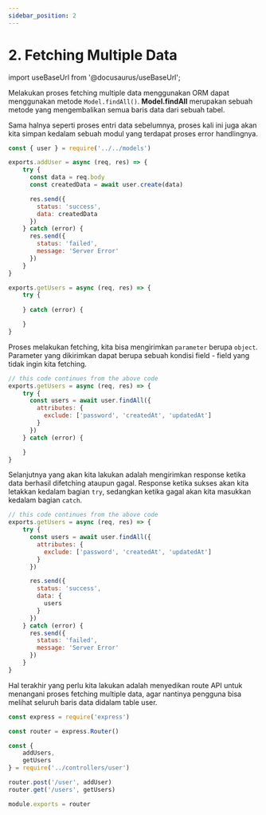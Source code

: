 ```yaml
---
sidebar_position: 2
---
```


# 2. Fetching Multiple Data 

import useBaseUrl from '@docusaurus/useBaseUrl';

Melakukan proses fetching multiple data menggunakan ORM dapat menggunakan metode `Model.findAll()`. **Model.findAll** merupakan sebuah metode yang mengembalikan semua baris data dari sebuah tabel.

Sama halnya seperti proses entri data sebelumnya, proses kali ini juga akan kita simpan kedalam sebuah modul yang terdapat proses error handlingnya.

```js {20-26} title=user.js
const { user } = require('../../models')

exports.addUser = async (req, res) => {
    try {
      const data = req.body
      const createdData = await user.create(data)

      res.send({
        status: 'success',
        data: createdData
      })
    } catch (error) {
      res.send({
        status: 'failed',
        message: 'Server Error'
      })
    }
}

exports.getUsers = async (req, res) => {
    try {
        
    } catch (error) {

    }
}
```

Proses melakukan fetching, kita bisa mengirimkan `parameter` berupa `object`. Parameter yang dikirimkan dapat berupa sebuah kondisi field - field yang tidak ingin kita fetching. 

```js {4-8} title=user.js
// this code continues from the above code
exports.getUsers = async (req, res) => {
    try {
      const users = await user.findAll({
        attributes: {
          exclude: ['password', 'createdAt', 'updatedAt']
        }
      })
    } catch (error) {

    }
}
```

Selanjutnya yang akan kita lakukan adalah mengirimkan response ketika data berhasil difetching ataupun gagal. Response ketika sukses akan kita letakkan kedalam bagian `try`, sedangkan ketika gagal akan kita masukkan kedalam bagian `catch`.

```js {10-15,17-20} title=user.js
// this code continues from the above code
exports.getUsers = async (req, res) => {
    try {
      const users = await user.findAll({
        attributes: {
          exclude: ['password', 'createdAt', 'updatedAt']
        }
      })

      res.send({
        status: 'success',
        data: {
          users
        }
      })
    } catch (error) {
      res.send({
        status: 'failed',
        message: 'Server Error'
      })
    }
}
```

Hal terakhir yang perlu kita lakukan adalah menyedikan route API untuk menangani proses fetching multiple data, agar nantinya pengguna bisa melihat seluruh baris data didalam table user.

```js {7,11} title=routes/index.js
const express = require('express')

const router = express.Router()

const {
    addUsers,
    getUsers
} = require('../controllers/user')

router.post('/user', addUser)
router.get('/users', getUsers)

module.exports = router
```
